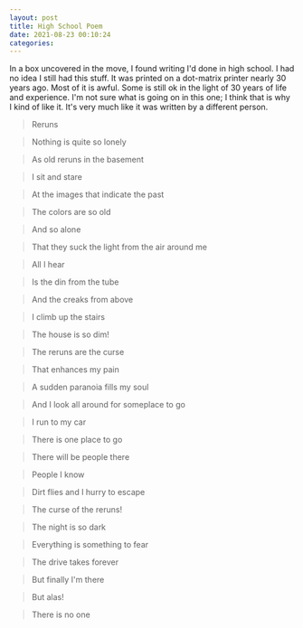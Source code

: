 ```yaml
---
layout: post
title: High School Poem
date: 2021-08-23 00:10:24
categories:
---
```


In a box uncovered in the move, I found writing I'd done in high school. I had no idea I still had this stuff. It was printed on a dot-matrix printer nearly 30 years ago. Most of it is awful. Some is still ok in the light of 30 years of life and experience. I'm not sure what is going on in this one; I think that is why I kind of like it. It's very much like it was written by a different person.

> Reruns

>

> Nothing is quite so lonely

> As old reruns in the basement

> I sit and stare

> At the images that indicate the past

> The colors are so old

> And so alone

> That they suck the light from the air around me

> All I hear

> Is the din from the tube

> And the creaks from above

> I climb up the stairs

> The house is so dim!

> The reruns are the curse

> That enhances my pain

> A sudden paranoia fills my soul

> And I look all around for someplace to go

> I run to my car

> There is one place to go

> There will be people there

> People I know

> Dirt flies and I hurry to escape

> The curse of the reruns!

> The night is so dark

> Everything is something to fear

> The drive takes forever

> But finally I'm there

> But alas!

> There is no one

